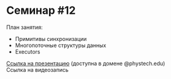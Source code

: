 # Семинар #12

План занятия:  
- Примитивы синхронизации
- Многопоточные структуры данных
- Executors


[Ссылка на презентацию](https://docs.google.com/presentation/d/1RgbEqOdHJ1gC_y7sRSRll2oBufGYf1qOS8UqbEkdplY/edit#) (доступна в домене @phystech.edu)  
Ссылка на видеозапись
